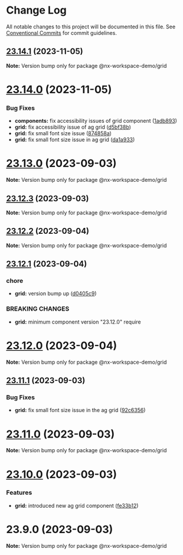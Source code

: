 # Change Log

All notable changes to this project will be documented in this file.
See [Conventional Commits](https://conventionalcommits.org) for commit guidelines.

## [23.14.1](https://github.com/yashkundalia01/nx-workspace-github-action-demo/compare/v23.14.0...v23.14.1) (2023-11-05)

**Note:** Version bump only for package @nx-workspace-demo/grid

# [23.14.0](https://github.com/yashkundalia01/nx-workspace-github-action-demo/compare/v23.13.0...v23.14.0) (2023-11-05)

### Bug Fixes

- **components:** fix accessibility issues of grid component ([1adb893](https://github.com/yashkundalia01/nx-workspace-github-action-demo/commit/1adb89345b1812008b7308d2cd726e7b547eb20a))
- **grid:** fix accessibility issue of ag grid ([d5bf38b](https://github.com/yashkundalia01/nx-workspace-github-action-demo/commit/d5bf38bf78a4b883d5dcc10b42c40ab4c9f6a9c6))
- **grid:** fix small font size issue ([874858a](https://github.com/yashkundalia01/nx-workspace-github-action-demo/commit/874858a18d8918cb3de0af5e27293cca30a122ff))
- **grid:** fix small font size issue in ag grid ([da1a933](https://github.com/yashkundalia01/nx-workspace-github-action-demo/commit/da1a93305b8ac51f035a9dca0b13a48ade90f366))

# [23.13.0](https://github.com/yashkundalia01/nx-workspace-github-action-demo/compare/v23.12.3...v23.13.0) (2023-09-03)

**Note:** Version bump only for package @nx-workspace-demo/grid

## [23.12.3](https://github.com/yashkundalia01/nx-workspace-github-action-demo/compare/v23.12.2...v23.12.3) (2023-09-03)

**Note:** Version bump only for package @nx-workspace-demo/grid

## [23.12.2](https://github.com/yashkundalia01/nx-workspace-github-action-demo/compare/v23.12.1...v23.12.2) (2023-09-04)

**Note:** Version bump only for package @nx-workspace-demo/grid

## [23.12.1](https://github.com/yashkundalia01/nx-workspace-github-action-demo/compare/v23.12.0...v23.12.1) (2023-09-04)

### chore

- **grid:** version bump up ([d0405c9](https://github.com/yashkundalia01/nx-workspace-github-action-demo/commit/d0405c9c40996192282a6898e4f36b0307a3a7e1))

### BREAKING CHANGES

- **grid:** minimum component version "23.12.0" require

# [23.12.0](https://github.com/yashkundalia01/nx-workspace-github-action-demo/compare/v23.11.1...v23.12.0) (2023-09-04)

**Note:** Version bump only for package @nx-workspace-demo/grid

## [23.11.1](https://github.com/yashkundalia01/nx-workspace-github-action-demo/compare/v23.11.0...v23.11.1) (2023-09-03)

### Bug Fixes

- **grid:** fix small font size issue in the ag grid ([92c6356](https://github.com/yashkundalia01/nx-workspace-github-action-demo/commit/92c635659b6a9e4e63472f2f612322574b5774b1))

# [23.11.0](https://github.com/yashkundalia01/nx-workspace-github-action-demo/compare/v23.10.0...v23.11.0) (2023-09-03)

**Note:** Version bump only for package @nx-workspace-demo/grid

# [23.10.0](https://github.com/yashkundalia01/nx-workspace-github-action-demo/compare/v23.9.1...v23.10.0) (2023-09-03)

### Features

- **grid:** introduced new ag grid component ([fe33b12](https://github.com/yashkundalia01/nx-workspace-github-action-demo/commit/fe33b12438eb71023ba1696f3d6969c80990dd4e))

# 23.9.0 (2023-09-03)

**Note:** Version bump only for package @nx-workspace-demo/grid
